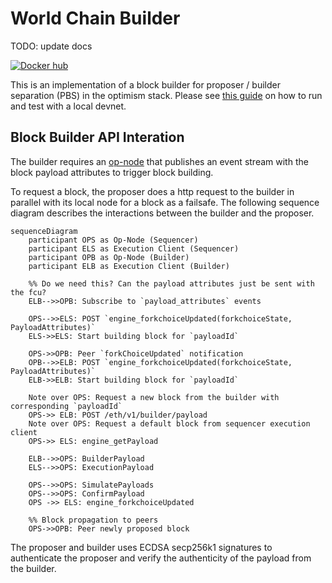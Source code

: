 # World Chain Builder

TODO: update docs

[![Docker hub](https://badgen.net/docker/size/flashbots/op-geth?icon=docker&label=image)]()

This is an implementation of a block builder for proposer / builder separation (PBS) in the optimism stack. Please see [this guide](https://github.com/flashbots/optimism/blob/daa43f158ffca0bfaba18391f688fed1d8a8f3d9/pbs/README.md) on how to run and test with a local devnet.

## Block Builder API Interation

The builder requires an [op-node](https://github.com/flashbots/optimism/tree/pbs) that publishes an event stream with the block payload attributes to trigger block building. 

To request a block, the proposer does a http request to the builder in parallel with its local node for a block as a failsafe. The following sequence diagram describes the interactions between the builder and the proposer.

```mermaid
sequenceDiagram
    participant OPS as Op-Node (Sequencer)
    participant ELS as Execution Client (Sequencer)
    participant OPB as Op-Node (Builder)
    participant ELB as Execution Client (Builder)

    %% Do we need this? Can the payload attributes just be sent with the fcu?
    ELB-->>OPB: Subscribe to `payload_attributes` events

    OPS-->>ELS: POST `engine_forkchoiceUpdated(forkchoiceState, PayloadAttributes)`
    ELS->>ELS: Start building block for `payloadId`

    OPS->>OPB: Peer `forkChoiceUpdated` notification
    OPB-->>ELB: POST `engine_forkchoiceUpdated(forkchoiceState, PayloadAttributes)`
    ELB->>ELB: Start building block for `payloadId`
    
    Note over OPS: Request a new block from the builder with corresponding `payloadId`
    OPS->> ELB: POST /eth/v1/builder/payload
    Note over OPS: Request a default block from sequencer execution client
    OPS->> ELS: engine_getPayload

    ELB-->>OPS: BuilderPayload
    ELS-->>OPS: ExecutionPayload

    OPS-->>OPS: SimulatePayloads
    OPS-->>OPS: ConfirmPayload
    OPS ->> ELS: engine_forkchoiceUpdated

    %% Block propagation to peers
    OPS->>OPB: Peer newly proposed block
```

The proposer and builder uses ECDSA secp256k1 signatures to authenticate the proposer and verify the authenticity of the payload from the builder.

